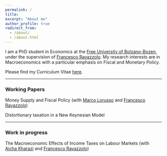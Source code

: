 ```yaml
---
permalink: /
title: 
excerpt: "About me"
author_profile: true
redirect_from: 
  - /about/
  - /about.html
---
```


I am a PhD student in Economics at the [Free University of Bolzano-Bozen](https://www.unibz.it/en/), under the supervision of [Francesco Ravazzolo](http://www.francescoravazzolo.com/). My research interests are in Macroeconomics with a particular emphasis on Fiscal and Monetary Policy.

Please find my Curriculum Vitae [here](https://claudroiu.github.io/files/cv.pdf).

____________
### Working Papers
Money Supply and Fiscal Policy (with [Marco Lorusso](https://www.ncl.ac.uk/business/people/profile/marcolorusso.html) and [Francesco Ravazzolo](http://www.francescoravazzolo.com/))

Distortionary taxation in a New Keynesian Model

___________
### Work in progress
The Macroeconomic Effects of Income Taxes on Labour Markets (with [Aicha Kharazi](https://sites.google.com/view/aichakharazi/home) and [Francesco Ravazzolo](http://www.francescoravazzolo.com/))

